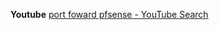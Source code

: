 **Youtube**
[port foward pfsense - YouTube Search](https://www.youtube.com/results?search_query=port+foward+pfsense)

